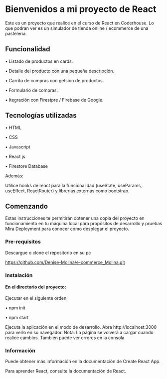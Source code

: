 # Bienvenidos a mi proyecto de React

Este es un proyecto que realice en el curso de React en Coderhouse. Lo que podran ver es un simulador de tienda online / ecommerce de una pasteleria.

## Funcionalidad

•	Listado de productos en cards.

•	Detalle del producto con una pequeña descripción. 

•	Carrito de compras con getsion de productos. 

• Formulario de compras.	 

• Itegración con Firestpre / Firebase de Google.	


## Tecnologías utilizadas 

•	HTML 

•	CSS

•	Javascript

•	React js

•	Firestore Database 

 Además:
 
 Utilice hooks de react para la funcionalidad (useState, useParams, useEffect, ReactRouter) y librerias externas como bootstrap. 
 
 ## Comenzando 
 
 Estas instrucciones te permitirán obtener una copia del proyecto en funcionamiento en tu máquina local para propósitos de desarrollo y pruebas
Mira Deployment para conocer como desplegar el proyecto. 

### Pre-requisitos 

Descargue o clone el repositorio en su pc

https://github.com/Denise-Molina/e-commerce_Molina.git 

### Instalación 

#### En el directorio del proyecto:

Ejecutar en el siguiente orden

•	npm init 

•	 npm start

Ejecuta la aplicación en el modo de desarrollo. Abra http://localhost:3000 para verlo en su navegador.
Nota: La página se volverá a cargar cuando realice cambios. También puede ver errores en la consola.

### Información

Puede obtener más información en la documentación de Create React App.

Para aprender React, consulte la documentación de React.
 
 
